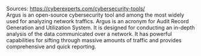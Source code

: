 Sources:
https://cyberexperts.com/cybersecurity-tools/
\
Argus is an open-source cybersecurity tool and among the most widely used for analyzing network traffics. Argus is an acronym for Audit Record Generation and Utilization System. It is designed for conducting an in-depth analysis of the data communicated over a network. It has powerful capabilities for sifting through massive amounts of traffic and provides comprehensive and quick reporting.
